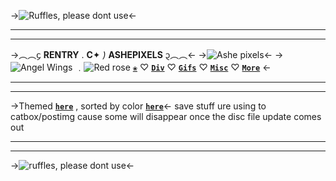 ->![Ruffles, please dont use](https://media.discordapp.net/attachments/1064597015503315054/1142248956009648268/Untitled2666_20230819010916.png)<-
***
***
->︵︵᧔ **RENTRY** . **C**✦ *)* **ASHEPIXELS** ᧓︵︵<-
->![Ashe pixels](https://media.discordapp.net/attachments/1064597015503315054/1142248343666442391/Untitled2677_20230819010601.png)<-
->![Angel Wings](https://tomomi.neocities.org/pixeles/245.gif)  ﹒![Red rose](https://mikejima.crd.co/assets/images/shadow/5714dca8_original.gif?v=0ef41667) [**`❀`**](/ashepixels) ♡ [**`Div`**](/ashedividers) ♡ [**`Gifs`**](/ashesgifs) ♡ [**`Misc`**](/ashemisc) ♡ [**`More`**](/asheresources) <-
***
***

->Themed [**`here`**](https://rentry.co/v3442) , sorted by color [**`here`**](https://rentry.co/colorsorted)<-
save stuff ure using to catbox/postimg cause some will disappear once the disc file update comes out
***
***
->![ruffles, please dont use](https://media.discordapp.net/attachments/1064597015503315054/1142248956399714494/Untitled2666_20230819010913.png)<-